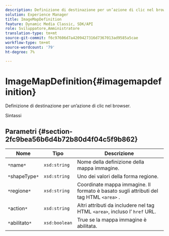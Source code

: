 ```yaml
---
description: Definizione di destinazione per un’azione di clic nel browser.
solution: Experience Manager
title: ImageMapDefinition
feature: Dynamic Media Classic, SDK/API
role: Sviluppatore,Amministratore
translation-type: tm+mt
source-git-commit: f6c97606d7a4209427316d7367013ad9585a5cae
workflow-type: tm+mt
source-wordcount: '79'
ht-degree: 7%

---
```



# ImageMapDefinition{#imagemapdefinition}

Definizione di destinazione per un’azione di clic nel browser.

Sintassi

## Parametri {#section-2fc9bea56b6d4b72b80d4f04c5f9b862}

| Nome | Tipo | Descrizione |
|---|---|---|
| `*`name`*` | `xsd:string` | Nome della definizione della mappa immagine. |
| `*`shapeType`*` | `xsd:string` | Uno dei valori della forma regione. |
| `*`regione`*` | `xsd:string` | Coordinate mappa immagine. Il formato è basato sugli attributi del tag HTML `<area>` . |
| `*`action`*` | `xsd:string` | Altri attributi da includere nel tag HTML `<area>`, incluso l’ `href` URL. |
| `*`abilitato`*` | `xsd:boolean` | True se la mappa immagine è abilitata. |

